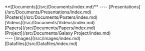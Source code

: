 <div class='linkbox'>
**[Documents](/src/Documents/index.md)**
----
[Presentations](/src/Documents/Presentations/index.md)<br />
[Posters](/src/Documents/Posters/index.md)<br />
[Videos](/src/Documents/Videos/index.md)<br />
[Papers](/src/Documents/Papers/index.md)<br />
[Project](/src/Documents/Galaxy Project/index.md)<br />
----
[Images](/src/images/index.md)<br />
[Datafiles](/src/Datafiles/index.md)<br />
</div>
